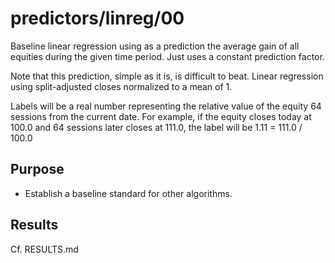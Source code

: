 predictors/linreg/00
===
Baseline linear regression using as a prediction the average
gain of all equities during the given time period. Just uses
a constant prediction factor.

Note that this prediction, simple as it is, is difficult to beat.
Linear regression using split-adjusted closes normalized to a mean of 1.

Labels will be a real number representing the relative value of the equity
64 sessions from the current date. For example, if the equity closes
today at 100.0 and 64 sessions later closes at 111.0, the label will be
1\.11 = 111.0 / 100.0

Purpose
---
- Establish a baseline standard for other algorithms.

Results
--
Cf. RESULTS.md
